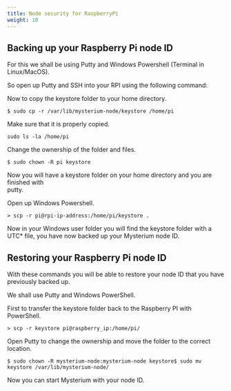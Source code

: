```yaml
---
title: Node security for RaspberryPi
weight: 10
---
```


## Backing up your Raspberry Pi node ID

For this we shall be using Putty and Windows Powershell (Terminal in Linux/MacOS).

So open up Putty and SSH into your RPI using the following command:

Now to copy the keystore folder to your home directory. 

```
$ sudo cp -r /var/lib/mysterium-node/keystore /home/pi
```

Make sure that it is properly copied.

```
sudo ls -la /home/pi
```

Change the ownership of the folder and files.

```
$ sudo chown -R pi keystore
```

Now you will have a keystore folder on your home directory and you are finished with  
putty.  

Open up Windows Powershell.

```
> scp -r pi@rpi-ip-address:/home/pi/keystore .
```

Now in your Windows user folder you will find the keystore folder with a UTC* file, you have now backed up your Mysterium node ID.



## Restoring your Raspberry Pi node ID

With these commands you will be able to restore your node ID that you have previously backed up.

We shall use Putty and Windows PowerShell.

First to transfer the keystore folder back to the Raspberry PI with PowerShell.

```
> scp -r keystore pi@raspberry_ip:/home/pi/
```

Open Putty to change the ownership and move the folder to the correct location.

```
$ sudo chown -R mysterium-node:mysterium-node keystore$ sudo mv keystore /var/lib/mysterium-node/
```

Now you can start Mysterium with your node ID.
